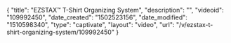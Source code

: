 {
    "title": "EZSTAX&trade;  T-Shirt Organizing System",
    "description": "",
    "videoid": "109992450",
    "date_created": "1502523156",
    "date_modified": "1510598340",
    "type": "captivate",
    "layout": "video",
    "url": "\/v\/ezstax-t-shirt-organizing-system\/109992450"
}